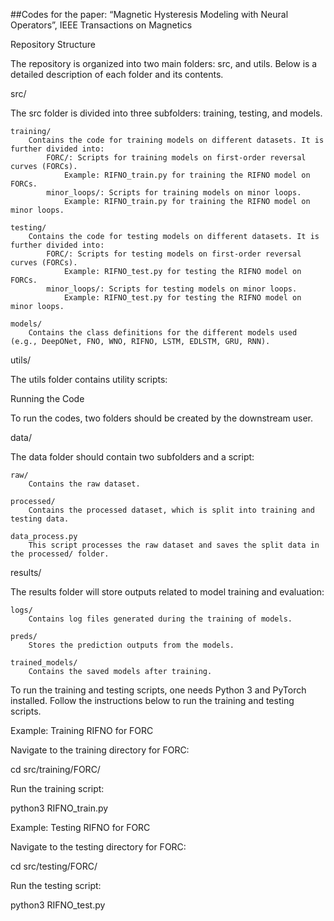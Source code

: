 ##Codes for the paper: “Magnetic Hysteresis Modeling with Neural Operators”, IEEE Transactions on Magnetics

Repository Structure

The repository is organized into two main folders: src, and utils. Below is a detailed description of each folder and its contents.

src/

The src folder is divided into three subfolders: training, testing, and models.

    training/
        Contains the code for training models on different datasets. It is further divided into:
            FORC/: Scripts for training models on first-order reversal curves (FORCs).
                Example: RIFNO_train.py for training the RIFNO model on FORCs.
            minor_loops/: Scripts for training models on minor loops.
                Example: RIFNO_train.py for training the RIFNO model on minor loops.

    testing/
        Contains the code for testing models on different datasets. It is further divided into:
            FORC/: Scripts for testing models on first-order reversal curves (FORCs).
                Example: RIFNO_test.py for testing the RIFNO model on FORCs.
            minor_loops/: Scripts for testing models on minor loops.
                Example: RIFNO_test.py for testing the RIFNO model on minor loops.

    models/
        Contains the class definitions for the different models used (e.g., DeepONet, FNO, WNO, RIFNO, LSTM, EDLSTM, GRU, RNN).

utils/

The utils folder contains utility scripts:

Running the Code

To run the codes, two folders should be created by the downstream user.

data/

The data folder should contain two subfolders and a script:

    raw/
        Contains the raw dataset.

    processed/
        Contains the processed dataset, which is split into training and testing data.

    data_process.py
        This script processes the raw dataset and saves the split data in the processed/ folder.

results/

The results folder will store outputs related to model training and evaluation:

    logs/
        Contains log files generated during the training of models.

    preds/
        Stores the prediction outputs from the models.

    trained_models/
        Contains the saved models after training.

To run the training and testing scripts, one needs Python 3 and PyTorch installed. Follow the instructions below to run the training and testing scripts.

Example: Training RIFNO for FORC

Navigate to the training directory for FORC:

cd src/training/FORC/

Run the training script:

python3 RIFNO_train.py

Example: Testing RIFNO for FORC

Navigate to the testing directory for FORC:

cd src/testing/FORC/

Run the testing script:

python3 RIFNO_test.py
